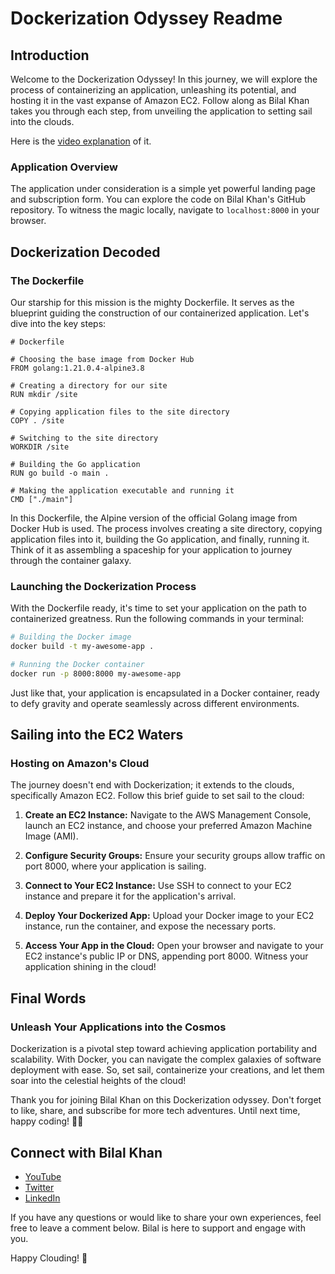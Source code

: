 # Dockerization Odyssey Readme

## Introduction
Welcome to the Dockerization Odyssey! In this journey, we will explore the process of containerizing an application, unleashing its potential, and hosting it in the vast expanse of Amazon EC2. Follow along as Bilal Khan takes you through each step, from unveiling the application to setting sail into the clouds.

Here is the [video explanation](https://www.youtube.com/watch?v=Ha1s9Hhjc_Q) of it.

### Application Overview
The application under consideration is a simple yet powerful landing page and subscription form. You can explore the code on Bilal Khan's GitHub repository. To witness the magic locally, navigate to `localhost:8000` in your browser.

## Dockerization Decoded

### The Dockerfile
Our starship for this mission is the mighty Dockerfile. It serves as the blueprint guiding the construction of our containerized application. Let's dive into the key steps:

```docker
# Dockerfile

# Choosing the base image from Docker Hub
FROM golang:1.21.0.4-alpine3.8

# Creating a directory for our site
RUN mkdir /site

# Copying application files to the site directory
COPY . /site

# Switching to the site directory
WORKDIR /site

# Building the Go application
RUN go build -o main .

# Making the application executable and running it
CMD ["./main"]
```

In this Dockerfile, the Alpine version of the official Golang image from Docker Hub is used. The process involves creating a site directory, copying application files into it, building the Go application, and finally, running it. Think of it as assembling a spaceship for your application to journey through the container galaxy.

### Launching the Dockerization Process
With the Dockerfile ready, it's time to set your application on the path to containerized greatness. Run the following commands in your terminal:

```bash
# Building the Docker image
docker build -t my-awesome-app .

# Running the Docker container
docker run -p 8000:8000 my-awesome-app
```

Just like that, your application is encapsulated in a Docker container, ready to defy gravity and operate seamlessly across different environments.

## Sailing into the EC2 Waters

### Hosting on Amazon's Cloud
The journey doesn't end with Dockerization; it extends to the clouds, specifically Amazon EC2. Follow this brief guide to set sail to the cloud:

1. **Create an EC2 Instance:**
   Navigate to the AWS Management Console, launch an EC2 instance, and choose your preferred Amazon Machine Image (AMI).

2. **Configure Security Groups:**
   Ensure your security groups allow traffic on port 8000, where your application is sailing.

3. **Connect to Your EC2 Instance:**
   Use SSH to connect to your EC2 instance and prepare it for the application's arrival.

4. **Deploy Your Dockerized App:**
   Upload your Docker image to your EC2 instance, run the container, and expose the necessary ports.

5. **Access Your App in the Cloud:**
   Open your browser and navigate to your EC2 instance's public IP or DNS, appending port 8000. Witness your application shining in the cloud!

## Final Words

### Unleash Your Applications into the Cosmos
Dockerization is a pivotal step toward achieving application portability and scalability. With Docker, you can navigate the complex galaxies of software deployment with ease. So, set sail, containerize your creations, and let them soar into the celestial heights of the cloud!

Thank you for joining Bilal Khan on this Dockerization odyssey. Don't forget to like, share, and subscribe for more tech adventures. Until next time, happy coding! 🌌🚀

## Connect with Bilal Khan
- [YouTube](https://www.youtube.com/@coderoamer)
- [Twitter](https://www.x.com/ibilalkayy)
- [LinkedIn](https://www.linkedin.com/in/ibilalkayy)

If you have any questions or would like to share your own experiences, feel free to leave a comment below. Bilal is here to support and engage with you.

Happy Clouding! 🎉